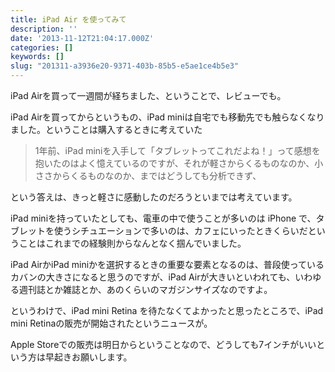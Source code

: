 ```yaml
---
title: iPad Air を使ってみて
description: ''
date: '2013-11-12T21:04:17.000Z'
categories: []
keywords: []
slug: "201311-a3936e20-9371-403b-85b5-e5ae1ce4b5e3"
---
```

iPad Airを買って一週間が経ちました、ということで、レビューでも。

iPad Airを買ってからというもの、iPad miniは自宅でも移動先でも触らなくなりました。ということは購入するときに考えていた

> 1年前、iPad miniを入手して「タブレットってこれだよね！」って感想を抱いたのはよく憶えているのですが、それが軽さからくるものなのか、小ささからくるものなのか、まではどうしても分析できず、

という答えは、きっと軽さに感動したのだろうといまでは考えています。

iPad miniを持っていたとしても、電車の中で使うことが多いのは iPhone で、タブレットを使うシチュエーションで多いのは、カフェにいったときくらいだということはこれまでの経験則からなんとなく掴んでいました。  
  
iPad AirかiPad miniかを選択するときの重要な要素となるのは、普段使っているカバンの大きさになると思うのですが、iPad Airが大きいといわれても、いわゆる週刊誌とか雑誌とか、あのくらいのマガジンサイズなのですよ。

というわけで、iPad mini Retina を待たなくてよかったと思ったところで、iPad mini Retinaの販売が開始されたというニュースが。

Apple Storeでの販売は明日からということなので、どうしても7インチがいいという方は早起きお願いします。